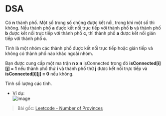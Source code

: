 # DSA
Có **n** thành phố. Một số trong số chúng được kết nối, trong khi một số thì không. Nếu thành phố **a** được kết nối trực tiếp với thành phố **b** và thành phố **b** được kết nối trực tiếp với thành phố **c**, thì thành phố **a** được kết nối gián tiếp với thành phố **c**.

Tỉnh là một nhóm các thành phố được kết nối trực tiếp hoặc gián tiếp và không có thành phố nào khác ngoài nhóm.

Bạn được cung cấp một ma trận **n x n** isConnected trong đó **isConnected[i][j] = 1** nếu thành phố thứ **i** và thành phố thứ **j** được kết nối trực tiếp và **isConnected[i][j] = 0** nếu không.

Tính số lượng các tỉnh.

- Ví dụ: <br>
![image](https://user-images.githubusercontent.com/92845822/174081873-13ada441-a992-4ee6-9de3-8742c34104b5.png)

> Bài gốc: [Leetcode - Number of Provinces](https://leetcode.com/problems/number-of-provinces/) 